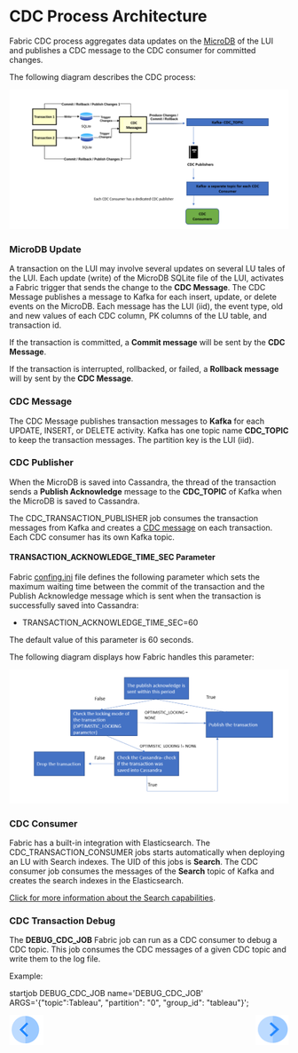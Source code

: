 # CDC Process Architecture

Fabric CDC process aggregates data updates on the [MicroDB](/articles/02_fabric_architecture/01_fabric_architecture_overview.md#211-microdb-) of the LUI and publishes a CDC message to the CDC consumer for committed changes. 

The following diagram describes the CDC process:

![CDC flow](images/cdc_data_flow_diagram.png)

### MicroDB Update

A transaction on the LUI may involve several updates on several LU tales of the LUI. Each update (write) of the MicroDB SQLite file of the LUI, activates a Fabric trigger that sends the change to the **CDC Message**. The CDC Message publishes a message to Kafka for each insert, update, or delete events on the MicroDB.  Each message has the LUI (iid), the event type, old and new values of each CDC column, PK columns of the LU table, and transaction id.

If the transaction is committed, a **Commit message** will be sent by the **CDC Message**. 

If the transaction is interrupted, rollbacked,  or failed, a **Rollback message** will by sent by the **CDC Message**. 

### CDC Message

The CDC Message publishes transaction messages to **Kafka**  for each UPDATE, INSERT, or DELETE activity. Kafka has one topic name **CDC_TOPIC**  to keep the transaction messages. The partition key is the LUI (iid).

### CDC Publisher

When the MicroDB is saved into Cassandra, the thread of the transaction sends a **Publish Acknowledge**  message to the **CDC_TOPIC** of Kafka when the MicroDB is saved to Cassandra. 

The CDC_TRANSACTION_PUBLISHER job consumes the transaction messages from Kafka and creates a [CDC message](02_cdc_messages.md) on each transaction. Each CDC consumer has its own Kafka topic.

#### TRANSACTION_ACKNOWLEDGE_TIME_SEC Parameter

Fabric [confing.ini](/articles/02_fabric_architecture/05_fabric_main_configuration_files.md#configini) file defines the following parameter which sets the maximum waiting time between the commit of the transaction and the Publish Acknowledge message which is sent when the transaction is successfully saved into Cassandra: 

- TRANSACTION_ACKNOWLEDGE_TIME_SEC=60

The default value of this parameter is 60 seconds.

The following diagram displays how Fabric handles this parameter:

![acknowledge time](images/cdc_publish_acknowledge_time_seq.png)

### CDC Consumer

Fabric has a built-in integration with Elasticsearch. The CDC_TRANSACTION_CONSUMER jobs starts automatically when deploying an LU with Search indexes.  The UID of this jobs is **Search**. The CDC consumer job consumes the messages of the  **Search** topic of Kafka and creates the search indexes in the Elasticsearch.

[Click for more information about the Search capabilities](cdc_consumers/search).

### CDC Transaction Debug 

The **DEBUG_CDC_JOB** Fabric job can run as a CDC consumer to debug a CDC topic. This job consumes the CDC messages of a given CDC topic and write them to the log file. 

Example: 

startjob DEBUG_CDC_JOB name='DEBUG_CDC_JOB' ARGS='{"topic":Tableau", "partition": "0", "group_id": "tableau"}';



[![Previous](/articles/images/Previous.png)](05_cdc_publication_flow.md)[<img align="right" width="60" height="54" src="/articles/images/Next.png">](06_cdc_configuration.md)
